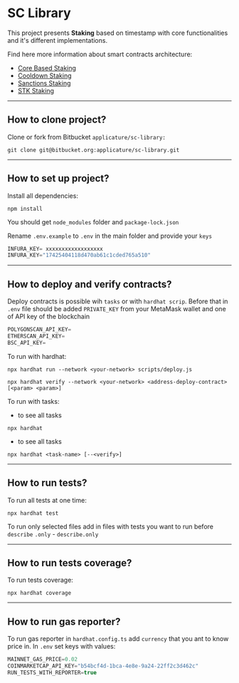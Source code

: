 # SC Library

This project presents **Staking** based on timestamp with core functionalities and it's different implementations.

Find here more information about  smart contracts architecture:

* <a href="hhttps://applicature.atlassian.net/wiki/spaces/SCL/pages/1657667665/Core+Staking+Architecture"> Core Based Staking </a>
* <a href="https://applicature.atlassian.net/wiki/spaces/SCL/pages/1704525831/Cooldown+Staking+Architecture"> Cooldown Staking </a>
* <a href="https://applicature.atlassian.net/wiki/spaces/SCL/pages/1704460326/Sanctions+Staking+Architecture"> Sanctions Staking </a>
* <a href="https://applicature.atlassian.net/wiki/spaces/SCL/pages/1704525867/STK+Staking"> STK Staking </a>

---

## How to clone project?
Clone or fork from Bitbucket `applicature/sc-library:`

```
git clone git@bitbucket.org:applicature/sc-library.git
```

---

## How to set up project?
Install all dependencies:
```
npm install 
```
You should get `node_modules` folder and `package-lock.json`

Rename `.env.example` to `.env` in the main folder and provide your `keys`
```jsx
INFURA_KEY= xxxxxxxxxxxxxxxxxx
INFURA_KEY="17425404118d470ab61c1cded765a510"
```

---

## How to deploy and verify contracts?
Deploy contracts is possible wih `tasks` or with `hardhat scrip`. Before that in `.env` file should be added `PRIVATE_KEY` from your MetaMask wallet and one of API key of the blockchain
```jsx
POLYGONSCAN_API_KEY=
ETHERSCAN_API_KEY=
BSC_API_KEY=
```

To run with hardhat:

```
npx hardhat run --network <your-network> scripts/deploy.js
```

```
npx hardhat verify --network <your-network> <address-deploy-contract> [<param> <param>]
```

To run with tasks:

* to see all tasks

```
npx hardhat
```

* to see all tasks

```
npx hardhat <task-name> [--<verify>]
```

--- 

## How to run tests?
To run all tests at one time:
```
npx hardhat test
```

To run only selected files add in files with tests you want to run before `describe` `.only` - `describe.only`

---

## How to run tests coverage?
To run tests coverage:
```
npx hardhat coverage
```

---

## How to run gas reporter?
To run gas reporter in `hardhat.config.ts` add `currency` that you ant to know price in. In `.env` set keys with values:
```jsx
MAINNET_GAS_PRICE=0.02
COINMARKETCAP_API_KEY="b54bcf4d-1bca-4e8e-9a24-22ff2c3d462c"
RUN_TESTS_WITH_REPORTER=true
```

